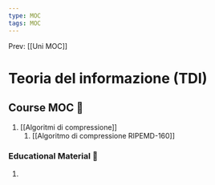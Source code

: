 ```yaml
---
type: MOC 
tags: MOC
---
```


Prev: [[Uni MOC]]

# Teoria del informazione (TDI)

## Course MOC  📒
1. [[Algoritmi di compressione]]
	1. [[Algoritmo di compressione RIPEMD-160]]



### Educational Material 🧱
1. 
